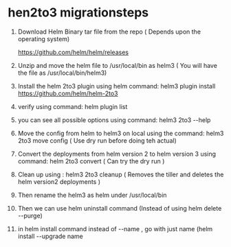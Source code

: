 # hen2to3 migrationsteps

1) Download Helm Binary tar file from the repo ( Depends upon the operating system) 

   https://github.com/helm/helm/releases
   
2) Unzip and move the helm file to /usr/local/bin as helm3 ( You will have the file as /usr/local/bin/helm3)

3) Install the helm 2to3 plugin using helm 
   command: helm3 plugin install https://github.com/helm/helm-2to3
   
4) verify using command: helm plugin list

5) you can see all possible options using command:  helm3 2to3 --help 

6) Move the config from helm to helm3 on local using the command: helm3 2to3 move config ( Use dry run before doing teh actual)

7) Convert the deployments from helm version 2 to helm version 3 using command: helm 2to3 convert <deployment name> ( Can try the dry run )
  
8) Clean up using : helm3 2to3 cleanup ( Removes the tiller and deletes the helm version2 deployments )

9) Then rename the helm3 as helm under /usr/local/bin

10) Then we can use helm uninstall <deployment> command  (Instead of using helm delete --purge)
   
11) in helm install command instead of --name , go with just name  (helm install --upgrade <deployment> name <name of the release>

